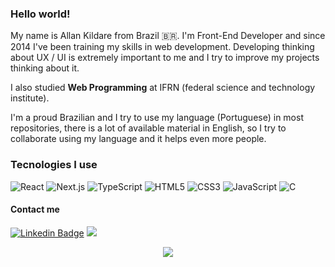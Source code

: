 ### Hello world! <img src="https://github.com/TheDudeThatCode/TheDudeThatCode/blob/master/Assets/Earth.gif" width="16">

My name is Allan Kildare from Brazil :brazil:. I'm Front-End Developer and since 2014 I've been training my skills in web development. Developing thinking about UX / UI is extremely important to me and I try to improve my projects thinking about it.

I also studied **Web Programming** at IFRN (federal science and technology institute).

I'm a proud Brazilian and I try to use my language (Portuguese) in most repositories, there is a lot of available material in English, so I try to collaborate using my language and it helps even more people.

### Tecnologies I use
![React](https://img.shields.io/badge/React-20232A?style=for-the-badge&logo=react&logoColor=61DAFB)
![Next.js](https://img.shields.io/badge/Next-1f1f1f?style=for-the-badge&logo=Next.js&logoColor=white)
![TypeScript](https://img.shields.io/badge/TypeScript-007ACC?style=for-the-badge&logo=typescript&logoColor=white)
![HTML5](https://img.shields.io/badge/HTML5-E34F26?style=for-the-badge&logo=html5&logoColor=white)
![CSS3](https://img.shields.io/badge/CSS3-1572B6?style=for-the-badge&logo=css3&logoColor=white)
![JavaScript](https://img.shields.io/badge/JavaScript-323330?style=for-the-badge&logo=javascript&logoColor=F7DF1E)
![C](https://img.shields.io/badge/C-00599C?style=for-the-badge&logo=c&logoColor=white)

#### Contact me
[![Linkedin Badge](https://img.shields.io/badge/-LinkedIn-blue?style=flat-square&logo=Linkedin&logoColor=white&link=https://www.linkedin.com/in/allankildare)](https://www.linkedin.com/in/allankildare)
![](https://komarev.com/ghpvc/?username=allankildare&style=flat-square)

<p align='center'>
    <img src="https://github-readme-stats.vercel.app/api/?username=allankildare&title_color=ffbe33&text_color=fefefe&bg_color=0D1117">
</p>
